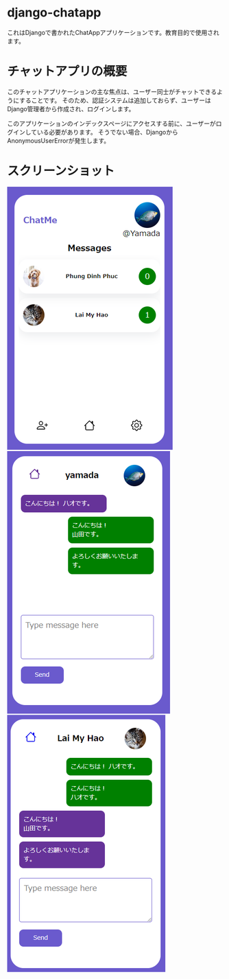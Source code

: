 # django-chatapp
これはDjangoで書かれたChatAppアプリケーションです。教育目的で使用されます。

# チャットアプリの概要
このチャットアプリケーションの主な焦点は、ユーザー同士がチャットできるようにすることです。
そのため、認証システムは追加しておらず、ユーザーはDjango管理者から作成され、ログインします。

このアプリケーションのインデックスページにアクセスする前に、ユーザーがログインしている必要があります。
そうでない場合、DjangoからAnonymousUserErrorが発生します。

# スクリーンショット

![メイン画面](screenshot/Screenshot_1.PNG)
![チャット画面　ユーザー1](screenshot/Screenshot_2.PNG)
![チャット画面　ユーザー2](screenshot/Screenshot_3.PNG)
